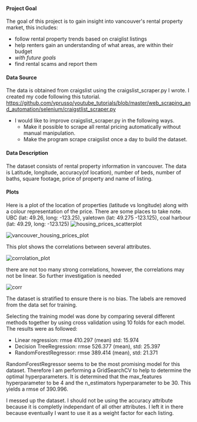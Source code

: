 #### Project Goal
The goal of this project is to gain insight into vancouver's rental property market, this includes:
* follow rental property trends based on craiglist listings
* help renters gain an understanding of what areas, are within their budget
* *with future goals*
* find rental scams and report them

#### Data Source
The data is obtained from craigslist using the craigslist_scraper.py I wrote. I created my code following this tutorial. https://github.com/vprusso/youtube_tutorials/blob/master/web_scraping_and_automation/selenium/craigstlist_scraper.py
* I would like to improve craigslist_scraper.py in the following ways.
  * Make it possible to scrape all rental pricing automatically without manual manipulation.
  * Make the program scrape craigslist once a day to build the dataset.

#### Data Description
The dataset consists of rental property information in vancouver. The data is Latitude, longitude, accuracy(of location), number of beds, number of baths, square footage, price of property and name of listing.

#### Plots

Here is a plot of the location of properties (latitude vs longitude) along with a colour representation of the price. There are some places to take note. UBC (lat: 49.26, long: -123.25), yaletown (lat: 49.275 -123.125), coal harbour (lat: 49.29, long: -123.125)
![housing_prices_scatterplot](https://user-images.githubusercontent.com/20325116/87889585-2eeaf580-c9e7-11ea-9ae2-f8350e439dd1.png)

![vancouver_housing_prices_plot](https://user-images.githubusercontent.com/20325116/88244264-26ddc080-cc48-11ea-8721-7a785b1eee75.png)

This plot shows the correlations between several attributes.

![corrolation_plot](https://user-images.githubusercontent.com/20325116/87895155-898d4d00-c9f9-11ea-918e-e5d82391304a.png)

there are not too many strong correlations, however, the correlations may not be linear. So further investigation is needed

![corr](https://user-images.githubusercontent.com/20325116/87895552-9a8a8e00-c9fa-11ea-9a83-dfce40526118.png)

The dataset is stratified to ensure there is no bias. The labels are removed from the data set for training. 

Selecting the training model was done by comparing several different methods together by using cross validation using 10 folds for each model. The results were as followed:
* Linear regression: rmse 410.297 (mean) std: 15.974
* Decision TreeRegression: rmse 526.377 (mean), std: 25.397 
* RandomForestRegressor: rmse 389.414 (mean), std: 21.371

RandomForestRegressor seems to be the most promising model for this dataset. Therefore I am performing a GridSearchCV to help to determine the optimal hyperparameters. It is determined that the max_features hyperparameter to be 4 and the n_estimators hyperparameter to be 30. This yields a rmse of 390.996. 

I messed up the dataset. I should not be using the accuracy attribute because it is completly independant of all other attributes. I left it in there because eventually I want to use it as a weight factor for each listing.

